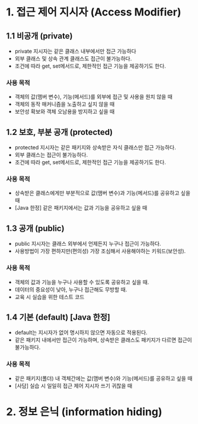# 1. 접근 제어 지시자 (Access Modifier)

## 1.1 비공개 (private) 
- private 지시자는 같은 클래스 내부에서만 접근 가능하다
- 외부 클래스 및 상속 관계 클래스도 접근이 불가능하다.
- 조건에 따라 get, set메서드로, 제한적인 접근 기능을 제공하기도 한다.

### 사용 목적
- 객체의 값(맴버 변수), 기능(메서드)를 외부에 접근 및 사용을 원치 않을 때
- 객체의 동작 매커니즘을 노출하고 싶지 않을 때
- 보안성 확보와 객체 오남용을 방지하고 싶을 때


## 1.2 보호, 부분 공개 (protected)

- protected 지시자는 같은 패키지와 상속받은 자식 클래스만 접근 가능하다.
- 외부 클래스는 접근이 불가능하다.
- 조건에 따라 get, set메서드로, 제한적인 접근 기능을 제공하기도 한다.

### 사용 목적
- 상속받은 클래스에게만 부분적으로 값(맴버 변수)과 기능(메서드)를 공유하고 싶을때
- [Java 한정] 같은 패키지에서는 값과 기능을 공유하고 싶을 때


## 1.3 공개 (public)

- public 지시자는 클래스 외부에서 언제든지 누구나 접근이 가능하다.
- 사용방법이 가장 편하지만(편의성) 가장 조심해서 사용해야하는 키워드(보안성).

### 사용 목적
- 객체의 값과 기능을 누구나 사용할 수 있도록 공유하고 싶을 때.
- 데이터의 중요성이 낮아, 누구나 접근해도 무방할 때. 
- 교육 시 실습을 위한 테스트 코드


## 1.4 기본 (default) [Java 한정]

- default는 지시자가 없어 명시하지 않으면 자동으로 적용된다.
- 같은 패키지 내에서만 접근이 가능하며, 상속받은 클래스도 패키지가 다르면 접근이 불가능하다.

### 사용 목적
- 같은 패키지(폴더) 내 객체간에는 값(맴버 변수)와 기능(메서드)를 공유하고 싶을 때
- [사담] 실습 시 일일히 접근 제어 지시자 쓰기 귀찮을 때


# 2. 정보 은닉 (information hiding)